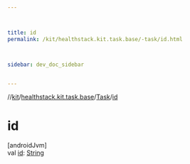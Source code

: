 ```yaml
---



title: id
permalink: /kit/healthstack.kit.task.base/-task/id.html



sidebar: dev_doc_sidebar


---
```




//[kit](/kit.html)/[healthstack.kit.task.base](../index.html)/[Task](index.html)/[id](id.html)



# id



[androidJvm]\
val [id](id.html): [String](https://kotlinlang.org/api/latest/jvm/stdlib/kotlin/-string/index.html)






